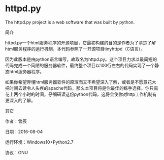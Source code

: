 # httpd.py
The httpd.py project is a web software that was built by python. 

简介

httpd.py一个html服务程序的开源项目，它最初构建的目的是作者为了清楚了解html服务程序的运行机制，本代码参照了一开源项目tinyhttpd（C语言）。

因为此版本是由python语言编写，故取名为httpd.py。这个项目力求以最简短的代码完成一个简陋的服务器软件，最终整个项目以100行左右的代码实现了一个静态html服务器程序。

如果你希望弄懂html服务器软件的原理而又不希望深入了解，或者是不愿意花大把时间去读令人头疼的apache代码，那么本项目将是你最佳的练手选择。你只需花上两个小时的时间，仔细研读这份python代码，这将会使你对http工作机制有更深入的了解。



其它

作者：曾辰

日期：2016-08-04

运行环境：Windows10+Python2.7

协议：GNU

